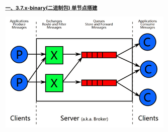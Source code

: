 ### [一、3.7.x-binary(二进制包) 单节点搭建][1]
![image](https://github.com/firechiang/mq-test/blob/master/rabbitmq/image/rabbitmq-structure.png)


[1]: https://github.com/firechiang/mq-test/tree/master/rabbitmq/docs/centos-single-node.md